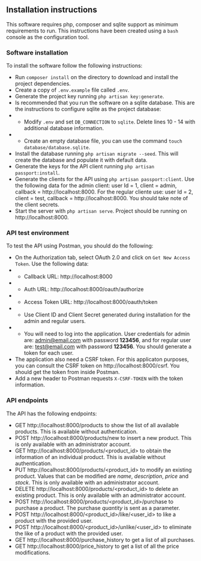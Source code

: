 ## Installation instructions

This software requires php, composer and sqlite support as minimum requirements to run. This instructions
have been created using a `bash` console as the configuration tool.

### Software installation

To install the software follow the following instructions:
* Run `composer install` on the directory to download and install the project dependencies.
* Create a copy of `.env.example` file called `.env`.
* Generate the project key running `php artisan key:generate`.
* Is recommended that you run the software on a sqlite database. This are the instructions to configure sqlite as the project database:
* * Modify `.env` and set `DB_CONNECTION` to `sqlite`. Delete lines 10 - 14 with additional database information.
* * Create an empty database file, you can use the command `touch database/database.sqlite`.
* Install the database running `php artisan migrate --seed`. This will create the database and populate it with default data.
* Generate the keys for the API client running `php artisan passport:install`.
* Generate the clients for the API using `php artisan passport:client`. Use the following data for the admin client: user Id = 1, client = admin, callback = http://localhost:8000. For the regular cliente use: user Id = 2, client = test, callback = http://localhost:8000. You should take note of the client secrets.
* Start the server with `php artisan serve`. Project should be running on http://localhost:8000.

### API test environment

To test the API using Postman, you should do the following:
* On the Authorization tab, select OAuth 2.0 and click on `Get New Access Token`. Use the following data:
* * Callback URL: http://localhost:8000
* * Auth URL: http://localhost:8000/oauth/authorize
* * Access Token URL: http://localhost:8000/oauth/token
* * Use Client ID and Client Secret generated during installation for the admin and regular users.
* * You will need to log into the application. User credentials for admin are: admin@email.com with password **123456**, and for regular user are: test@email.com with password **123456**. You should generate a token for each user.
* The application also need a CSRF token. For this applicaton purposes, you can consult the CSRF token on http://localhost:8000/csrf. You should get the token from inside Postman.
* Add a new header to Postman requests `X-CSRF-TOKEN` with the token information.

### API endpoints

The API has the following endpoints:
* GET http://localhost:8000/products to show the list of all available products. This is available without authentication.
* POST http://localhost:8000/products/new to insert a new product. This is only available with an administrator account.
* GET http://localhost:8000/products/<product_id> to obtain the information of an individual product. This is available without authentication.
* PUT http://localhost:8000/products/<product_id> to modify an existing product. Values that can be modified are _name_, _description_, _price_ and _stock_. This is only available with an administrator account.
* DELETE http://localhost:8000/products/<product_id> to delete an existing product. This is only available with an administrator account.
* POST http://localhost:8000/products/<product_id>/purchase to purchase a product. The purchase _quantity_ is sent as a parameter.
* POST http://localhost:8000/<product_id>/like/<user_id> to like a product with the provided user.
* POST http://localhost:8000/<product_id>/unlike/<user_id> to eliminate the like of a product with the provided user.
* GET http://localhost:8000/purchase_history to get a list of all purchases.
* GET http://localhost:8000/price_history to get a list of all the price modifications.
